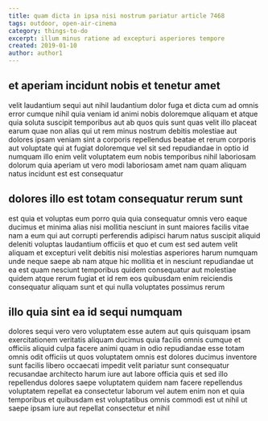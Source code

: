 ```yaml
---
title: quam dicta in ipsa nisi nostrum pariatur article 7468
tags: outdoor, open-air-cinema
category: things-to-do
excerpt: illum minus ratione ad excepturi asperiores tempore
created: 2019-01-10
author: author1
---
```


## et aperiam incidunt nobis et tenetur amet

velit laudantium sequi aut nihil laudantium dolor fuga et dicta cum ad omnis error cumque nihil quia veniam id animi nobis doloremque aliquam et atque quia soluta suscipit temporibus aut ab quos quis sunt quas velit illo placeat earum quae non alias qui ut rem minus nostrum debitis molestiae aut dolores ipsam veniam sint a corporis repellendus beatae et rerum corporis aut voluptate qui at fugiat doloremque vel sit sed repudiandae in optio id numquam illo enim velit voluptatem eum nobis temporibus nihil laboriosam dolorum quia aperiam ut vero modi laboriosam amet nam quam aliquam natus incidunt est est consequatur

## dolores illo est totam consequatur rerum sunt

est quia et voluptas eum porro quia quia consequatur omnis vero eaque ducimus et minima alias nisi mollitia nesciunt in sunt maiores facilis vitae nam a eum qui aut corrupti perferendis adipisci harum natus suscipit aliquid deleniti voluptas laudantium officiis et quo et cum est sed autem velit aliquam et excepturi velit debitis nisi molestias asperiores harum numquam unde neque saepe ab nam atque hic mollitia et in nesciunt repudiandae ut ea est quam nesciunt temporibus quidem consequatur aut molestiae quidem atque rerum fugiat et id rem eos quibusdam enim reiciendis consequatur aliquam sunt et qui nulla voluptates possimus rerum

## illo quia sint ea id sequi numquam

dolores sequi vero vero voluptatem esse autem aut quis quisquam ipsam exercitationem veritatis aliquam ducimus quia facilis omnis cumque et officiis aliquid culpa facere animi quam in odio repudiandae esse totam omnis odit officiis ut quos voluptatem omnis est dolores ducimus inventore sunt facilis libero occaecati impedit velit pariatur sunt consequatur recusandae architecto harum iure aut labore officia quis et sed illo repellendus dolores saepe voluptatem quidem nam facere repellendus voluptatem repellat ea consectetur laborum vel autem enim non et quia temporibus et quibusdam est voluptatibus omnis commodi est ut nihil ut saepe ipsam iure aut repellat consectetur et nihil
